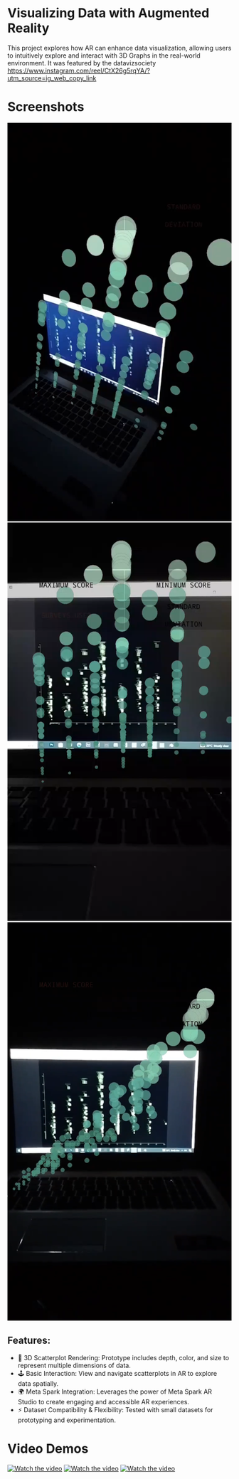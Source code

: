 #  Visualizing Data with Augmented Reality 
This project explores how AR can enhance data visualization, allowing users to intuitively explore and interact with 3D Graphs in the real-world environment. It was featured by the datavizsociety https://www.instagram.com/reel/CtX26g5rqYA/?utm_source=ig_web_copy_link
# Screenshots 
![alt text](https://github.com/miano-kamuru/Augmented-Reality-Data-Visualization/blob/main/screenshot%201.png)
![alt text](https://github.com/miano-kamuru/Augmented-Reality-Data-Visualization/blob/main/screenshot%202.png)
![alt text](https://github.com/miano-kamuru/Augmented-Reality-Data-Visualization/blob/main/screenshot%203.png)
## Features:
- 📐 3D Scatterplot Rendering: Prototype includes depth, color, and size to represent multiple dimensions of data.
- 🕹️ Basic Interaction: View and navigate scatterplots in AR to explore data spatially.
- 🌍 Meta Spark Integration: Leverages the power of Meta Spark AR Studio to create engaging and accessible AR experiences.
- ⚡ Dataset Compatibility &  Flexibility: Tested with small datasets for prototyping and experimentation.
# Video Demos
[![Watch the video](https://img.youtube.com/vi/kj8tagckTfE/0.jpg)](https://www.youtube.com/shorts/kj8tagckTfE)
[![Watch the video](https://img.youtube.com/vi/S5pJJluI0-A/0.jpg)](https://www.youtube.com/shorts/S5pJJluI0-A)
[![Watch the video](https://img.youtube.com/vi/c9XvBX4CAXo/0.jpg)](https://www.youtube.com/watch?v=c9XvBX4CAXo)
